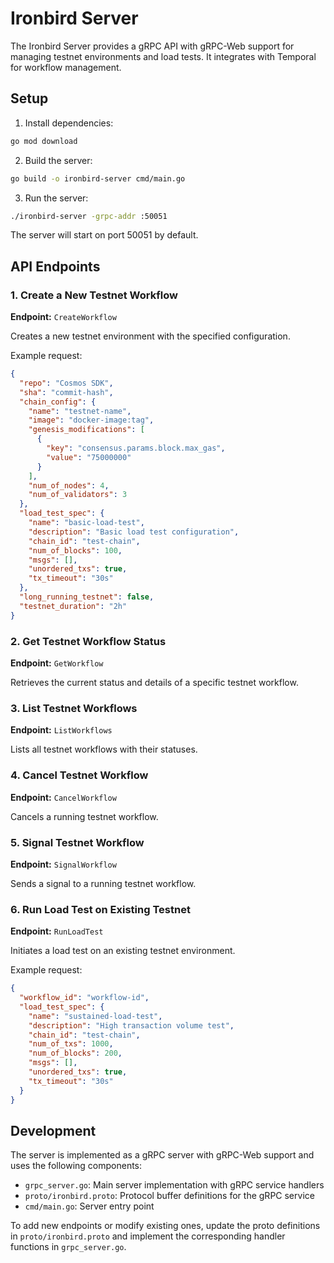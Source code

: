 # Ironbird Server

The Ironbird Server provides a gRPC API with gRPC-Web support for managing testnet environments and load tests. It integrates with Temporal for workflow management.

## Setup

1. Install dependencies:
```bash
go mod download
```

2. Build the server:
```bash
go build -o ironbird-server cmd/main.go
```

3. Run the server:
```bash
./ironbird-server -grpc-addr :50051
```

The server will start on port 50051 by default.

## API Endpoints

### 1. Create a New Testnet Workflow

**Endpoint:** `CreateWorkflow`

Creates a new testnet environment with the specified configuration.

Example request:
```json
{
  "repo": "Cosmos SDK",
  "sha": "commit-hash",
  "chain_config": {
    "name": "testnet-name",
    "image": "docker-image:tag",
    "genesis_modifications": [
      {
        "key": "consensus.params.block.max_gas",
        "value": "75000000"
      }
    ],
    "num_of_nodes": 4,
    "num_of_validators": 3
  },
  "load_test_spec": {
    "name": "basic-load-test",
    "description": "Basic load test configuration",
    "chain_id": "test-chain",
    "num_of_blocks": 100,
    "msgs": [],
    "unordered_txs": true,
    "tx_timeout": "30s"
  },
  "long_running_testnet": false,
  "testnet_duration": "2h"
}
```

### 2. Get Testnet Workflow Status

**Endpoint:** `GetWorkflow`

Retrieves the current status and details of a specific testnet workflow.

### 3. List Testnet Workflows

**Endpoint:** `ListWorkflows`

Lists all testnet workflows with their statuses.

### 4. Cancel Testnet Workflow

**Endpoint:** `CancelWorkflow`

Cancels a running testnet workflow.

### 5. Signal Testnet Workflow

**Endpoint:** `SignalWorkflow`

Sends a signal to a running testnet workflow.

### 6. Run Load Test on Existing Testnet

**Endpoint:** `RunLoadTest`

Initiates a load test on an existing testnet environment.

Example request:
```json
{
  "workflow_id": "workflow-id",
  "load_test_spec": {
    "name": "sustained-load-test",
    "description": "High transaction volume test",
    "chain_id": "test-chain",
    "num_of_txs": 1000,
    "num_of_blocks": 200,
    "msgs": [],
    "unordered_txs": true,
    "tx_timeout": "30s"
  }
}
```

## Development

The server is implemented as a gRPC server with gRPC-Web support and uses the following components:

- `grpc_server.go`: Main server implementation with gRPC service handlers
- `proto/ironbird.proto`: Protocol buffer definitions for the gRPC service
- `cmd/main.go`: Server entry point

To add new endpoints or modify existing ones, update the proto definitions in `proto/ironbird.proto` and implement the corresponding handler functions in `grpc_server.go`.
